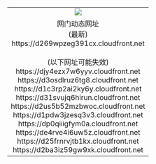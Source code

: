﻿<table>
  <tr></tr>
  <tr><td colspan=2 align=center><img src="https://d269wpzeg391cx.cloudfront.net/Up/oGate.jpg" /></td></tr>
  <tr><td colspan=2 align=center>网门动态网址<br/>(最新)
<br>https://d269wpzeg391cx.cloudfront.net
<br/><br/>(以下网址可能失效)
<br>https://djy4ezx7w6yyv.cloudfront.net
<br>https://d3osdlruz6tg8.cloudfront.net
<br>https://d1c3rp2ai2ky6y.cloudfront.net
<br>https://d31svujq6hirun.cloudfront.net
<br>https://d2us5b52mzbwoc.cloudfront.net
<br>https://d1pdw3jzesq3v3.cloudfront.net
<br>https://dp0qiiigfym0a.cloudfront.net
<br>https://de4rve4i6uw5z.cloudfront.net
<br>https://d25frnrvjtb1kx.cloudfront.net
<br>https://d2ba3iz59gw9xk.cloudfront.net
    </td>
  </tr>
</table>
